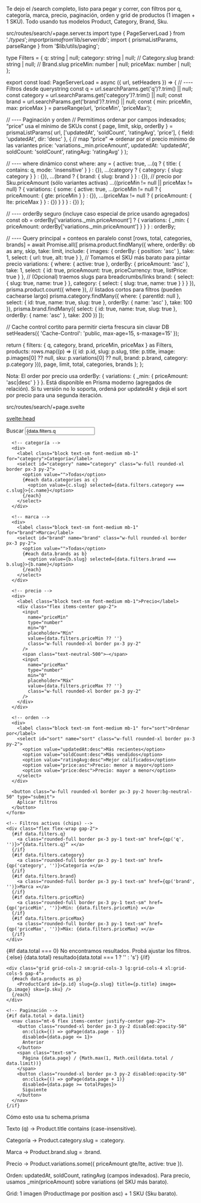 Te dejo el /search completo, listo para pegar y correr, con filtros por q, categoría, marca, precio, paginación, orden y grid de productos (1 imagen + 1 SKU). Todo usando tus modelos Product, Category, Brand, Sku.

src/routes/search/+page.server.ts
import type { PageServerLoad } from './$types';
import { prisma } from '$lib/server/db';
import { prismaListParams, parseRange } from '$lib/utils/paging';

type Filters = {
  q: string | null;
  category: string | null; // Category.slug
  brand: string | null;    // Brand.slug
  priceMin: number | null;
  priceMax: number | null;
};

export const load: PageServerLoad = async ({ url, setHeaders }) => {
  // ---- Filtros desde querystring
  const q = url.searchParams.get('q')?.trim() || null;
  const category = url.searchParams.get('category')?.trim() || null;
  const brand = url.searchParams.get('brand')?.trim() || null;
  const { min: priceMin, max: priceMax } = parseRange(url, 'priceMin', 'priceMax');

  // ---- Paginación y orden
  // Permitimos ordenar por campos indexados; “price” usa el mínimo de SKUs
  const { page, limit, skip, orderBy } = prismaListParams(
    url,
    ['updatedAt', 'soldCount', 'ratingAvg', 'price'],
    { field: 'updatedAt', dir: 'desc' },
    {
      // map “price” ⇒ ordenar por el precio mínimo de las variantes
      price: 'variations._min.priceAmount',
      updatedAt: 'updatedAt',
      soldCount: 'soldCount',
      ratingAvg: 'ratingAvg'
    }
  );

  // ---- where dinámico
  const where: any = {
    active: true,
    ...(q ? { title: { contains: q, mode: 'insensitive' } } : {}),
    ...(category ? { category: { slug: category } } : {}),
    ...(brand ? { brand: { slug: brand } } : {}),
    // precio por Sku.priceAmount (sólo variantes activas)
    ...((priceMin != null || priceMax != null)
      ? {
          variations: {
            some: {
              active: true,
              ...(priceMin != null ? { priceAmount: { gte: priceMin } } : {}),
              ...(priceMax != null ? { priceAmount: { lte: priceMax } } : {})
            }
          }
        }
      : {})
  };

  // ---- orderBy seguro (incluye caso especial de price usando agregados)
  const ob =
    orderBy['variations._min.priceAmount']
      ? { variations: { _min: { priceAmount: orderBy['variations._min.priceAmount'] } } }
      : orderBy;

  // ---- Query principal + conteos en paralelo
  const [rows, total, categories, brands] = await Promise.all([
    prisma.product.findMany({
      where,
      orderBy: ob as any,
      skip, take: limit,
      include: {
        images: { orderBy: { position: 'asc' }, take: 1, select: { url: true, alt: true } },
        // Tomamos el SKU más barato para pintar precio
        variations: {
          where: { active: true },
          orderBy: { priceAmount: 'asc' },
          take: 1,
          select: { id: true, priceAmount: true, priceCurrency: true, listPrice: true }
        },
        // (Opcional) traemos slugs para breadcrumbs/links
        brand: { select: { slug: true, name: true } },
        category: { select: { slug: true, name: true } }
      }
    }),
    prisma.product.count({ where }),
    // listados cortos para filtros (pueden cachearse largo)
    prisma.category.findMany({
      where: { parentId: null },
      select: { id: true, name: true, slug: true },
      orderBy: { name: 'asc' },
      take: 100
    }),
    prisma.brand.findMany({
      select: { id: true, name: true, slug: true },
      orderBy: { name: 'asc' },
      take: 200
    })
  ]);

  // Cache control cortito para permitir cierta frescura sin clavar DB
  setHeaders({ 'Cache-Control': 'public, max-age=15, s-maxage=15' });

  return {
    filters: { q, category, brand, priceMin, priceMax } as Filters,
    products: rows.map((p) => ({
      id: p.id,
      slug: p.slug,
      title: p.title,
      image: p.images[0] ?? null,
      sku: p.variations[0] ?? null,
      brand: p.brand,
      category: p.category
    })),
    page, limit, total,
    categories,
    brands
  };
};


Nota: El order por precio usa orderBy: { variations: { _min: { priceAmount: 'asc|desc' } } }. Está disponible en Prisma moderno (agregados de relación). Si tu versión no lo soporta, ordená por updatedAt y dejá el sort por precio para una segunda iteración.

src/routes/search/+page.svelte
<script lang="ts">
  import ProductCard from '$lib/components/ProductCard.svelte';

  export let data: {
    filters: {
      q: string | null;
      category: string | null;
      brand: string | null;
      priceMin: number | null;
      priceMax: number | null;
    };
    products: Array<{
      id: string;
      slug: string;
      title: string;
      image: { url: string; alt: string | null } | null;
      sku: { id: string; priceAmount: any; priceCurrency: string; listPrice: any | null } | null;
      brand: { slug: string; name: string } | null;
      category: { slug: string; name: string } | null;
    }>;
    page: number;
    limit: number;
    total: number;
    categories: Array<{ slug: string; name: string }>;
    brands: Array<{ slug: string; name: string }>;
  };

  const qp = (key: string, val: string | number | null | undefined) => {
    const url = new URL(location.href);
    if (val === null || val === undefined || String(val) === '') url.searchParams.delete(key);
    else url.searchParams.set(key, String(val));
    url.searchParams.set('page', '1'); // siempre reset page al cambiar filtro
    return url.toString();
  };

  const totalPages = Math.max(1, Math.ceil(data.total / data.limit));
  function goPage(page: number) {
    const url = new URL(location.href);
    url.searchParams.set('page', String(page));
    location.href = url.toString();
  }
</script>

<svelte:head>
  <title>Busqueda — tincho</title>
  <meta name="robots" content="index,follow" />
</svelte:head>

<div class="grid grid-cols-1 lg:grid-cols-[280px,1fr] gap-6">
  <!-- Sidebar de filtros -->
  <aside class="space-y-5">
    <form method="GET" class="space-y-4">
      <!-- q -->
      <div>
        <label class="block text-sm font-medium mb-1" for="q">Buscar</label>
        <input
          id="q"
          name="q"
          type="search"
          value={data.filters.q ?? ''}
          placeholder="Buscar productos, marcas y más..."
          class="w-full rounded-xl border px-3 py-2"
        />
      </div>

      <!-- categoría -->
      <div>
        <label class="block text-sm font-medium mb-1" for="category">Categoría</label>
        <select id="category" name="category" class="w-full rounded-xl border px-3 py-2">
          <option value="">Todas</option>
          {#each data.categories as c}
            <option value={c.slug} selected={data.filters.category === c.slug}>{c.name}</option>
          {/each}
        </select>
      </div>

      <!-- marca -->
      <div>
        <label class="block text-sm font-medium mb-1" for="brand">Marca</label>
        <select id="brand" name="brand" class="w-full rounded-xl border px-3 py-2">
          <option value="">Todas</option>
          {#each data.brands as b}
            <option value={b.slug} selected={data.filters.brand === b.slug}>{b.name}</option>
          {/each}
        </select>
      </div>

      <!-- precio -->
      <div>
        <label class="block text-sm font-medium mb-1">Precio</label>
        <div class="flex items-center gap-2">
          <input
            name="priceMin"
            type="number"
            min="0"
            placeholder="Mín"
            value={data.filters.priceMin ?? ''}
            class="w-full rounded-xl border px-3 py-2"
          />
          <span class="text-neutral-500">–</span>
          <input
            name="priceMax"
            type="number"
            min="0"
            placeholder="Máx"
            value={data.filters.priceMax ?? ''}
            class="w-full rounded-xl border px-3 py-2"
          />
        </div>
      </div>

      <!-- orden -->
      <div>
        <label class="block text-sm font-medium mb-1" for="sort">Ordenar por</label>
        <select id="sort" name="sort" class="w-full rounded-xl border px-3 py-2">
          <option value="updatedAt:desc">Más recientes</option>
          <option value="soldCount:desc">Más vendidos</option>
          <option value="ratingAvg:desc">Mejor calificados</option>
          <option value="price:asc">Precio: menor a mayor</option>
          <option value="price:desc">Precio: mayor a menor</option>
        </select>
      </div>

      <button class="w-full rounded-xl border px-3 py-2 hover:bg-neutral-50" type="submit">
        Aplicar filtros
      </button>
    </form>

    <!-- Filtros activos (chips) -->
    <div class="flex flex-wrap gap-2">
      {#if data.filters.q}
        <a class="rounded-full border px-3 py-1 text-sm" href={qp('q', '')}>“{data.filters.q}” ✕</a>
      {/if}
      {#if data.filters.category}
        <a class="rounded-full border px-3 py-1 text-sm" href={qp('category', '')}>Categoría ✕</a>
      {/if}
      {#if data.filters.brand}
        <a class="rounded-full border px-3 py-1 text-sm" href={qp('brand', '')}>Marca ✕</a>
      {/if}
      {#if data.filters.priceMin}
        <a class="rounded-full border px-3 py-1 text-sm" href={qp('priceMin', '')}>Mín: {data.filters.priceMin} ✕</a>
      {/if}
      {#if data.filters.priceMax}
        <a class="rounded-full border px-3 py-1 text-sm" href={qp('priceMax', '')}>Máx: {data.filters.priceMax} ✕</a>
      {/if}
    </div>
  </aside>

  <!-- Resultados -->
  <section>
    <div class="mb-3 text-sm text-neutral-600">
      {#if data.total === 0}
        No encontramos resultados. Probá ajustar los filtros.
      {:else}
        {data.total} resultado{data.total === 1 ? '' : 's'}
      {/if}
    </div>

    <div class="grid grid-cols-2 sm:grid-cols-3 lg:grid-cols-4 xl:grid-cols-5 gap-4">
      {#each data.products as p}
        <ProductCard id={p.id} slug={p.slug} title={p.title} image={p.image} sku={p.sku} />
      {/each}
    </div>

    <!-- Paginación -->
    {#if data.total > data.limit}
      <nav class="mt-6 flex items-center justify-center gap-2">
        <button class="rounded-xl border px-3 py-2 disabled:opacity-50"
          on:click={() => goPage(data.page - 1)}
          disabled={data.page <= 1}>
          Anterior
        </button>
        <span class="text-sm">
          Página {data.page} / {Math.max(1, Math.ceil(data.total / data.limit))}
        </span>
        <button class="rounded-xl border px-3 py-2 disabled:opacity-50"
          on:click={() => goPage(data.page + 1)}
          disabled={data.page >= totalPages}>
          Siguiente
        </button>
      </nav>
    {/if}
  </section>
</div>

Cómo esto usa tu schema.prisma

Texto (q) → Product.title contains (case-insensitive).

Categoría → Product.category.slug = :category.

Marca → Product.brand.slug = :brand.

Precio → Product.variations.some({ priceAmount gte/lte, active: true }).

Orden: updatedAt, soldCount, ratingAvg (campos indexados).
Para precio, usamos _min(priceAmount) sobre variations (el SKU más barato).

Grid: 1 imagen (ProductImage por position asc) + 1 SKU (Sku barato).